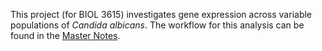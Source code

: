 This project (for BIOL 3615) investigates gene expression across variable populations of _Candida albicans_. The workflow for this analysis can be found in the [Master Notes](https://github.com/emb340/RNAseq_Project/blob/main/MasterNotes.md). 
